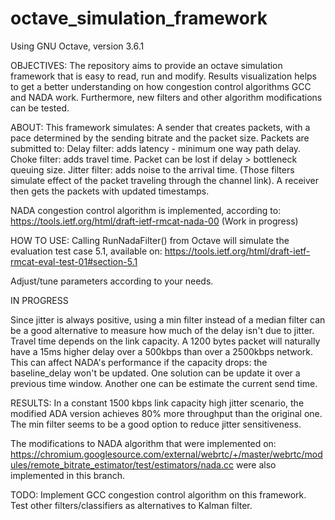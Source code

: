 # octave_simulation_framework
Using GNU Octave, version 3.6.1

OBJECTIVES:
The repository aims to provide an octave simulation framework that is easy to read, run and modify. Results visualization helps to get a better understanding on how congestion control algorithms GCC and NADA work. Furthermore, new filters and other algorithm modifications can be tested.

ABOUT:
This framework simulates:
A sender that creates packets, with a pace determined by the sending bitrate and the packet size.
Packets are submitted to:
   Delay filter: adds latency - minimum one way path delay.
   Choke filter: adds travel time. Packet can be lost if delay > bottleneck queuing size.
   Jitter filter: adds noise to the arrival time.
   (Those filters simulate effect of the packet traveling through the channel link).
A receiver then gets the packets with updated timestamps.

NADA congestion control algorithm is implemented, according to:
https://tools.ietf.org/html/draft-ietf-rmcat-nada-00
(Work in progress)

HOW TO USE:
Calling RunNadaFilter() from Octave will simulate the evaluation test case 5.1, available on:
https://tools.ietf.org/html/draft-ietf-rmcat-eval-test-01#section-5.1

Adjust/tune parameters according to your needs.

IN PROGRESS

Since jitter is always positive, using a min filter instead of a median filter can be a good alternative to measure how much of the delay isn't due to jitter.
Travel time depends on the link capacity. A 1200 bytes packet will naturally have a 15ms higher delay over a 500kbps than over a 2500kbps network. This can affect NADA's performance if the capacity drops: the baseline_delay won't be updated. One solution can be update it over a previous time window. Another one can be estimate the current send time.

RESULTS: In a constant 1500 kbps link capacity high jitter scenario, the modified ADA version achieves 80% more throughput than the original one. The min filter seems to be a good option to reduce jitter sensitiveness.

The modifications to NADA algorithm that were implemented on:
https://chromium.googlesource.com/external/webrtc/+/master/webrtc/modules/remote_bitrate_estimator/test/estimators/nada.cc
were also implemented in this branch. 

TODO:
Implement GCC congestion control algorithm on this framework.
Test other filters/classifiers as alternatives to Kalman filter.
